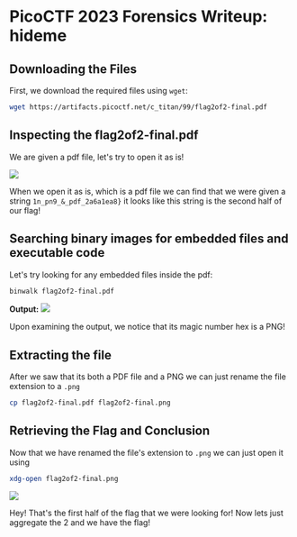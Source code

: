 # PicoCTF 2023 Forensics Writeup: hideme

## Downloading the Files
First, we download the required files using `wget`:

```bash
wget https://artifacts.picoctf.net/c_titan/99/flag2of2-final.pdf
```

## Inspecting the flag2of2-final.pdf
We are given a pdf file, let's try to open it as is!

![](/screenshots/pdf-screenshot.png)

When we open it as is, which is a pdf file we can find that we were given a string `1n_pn9_&_pdf_2a6a1ea8}` it looks like this string is the second half of our flag! 

## Searching binary images for embedded files and executable code
Let's try looking for any embedded files inside the pdf:

```bash
binwalk flag2of2-final.pdf
```

**Output:**
![](/screenshots/binwalk_output-screenshot.png)

Upon examining the output, we notice that its magic number hex is a PNG!

## Extracting the file
After we saw that its both a PDF file and a PNG we can just rename the file extension to a `.png`

```bash
cp flag2of2-final.pdf flag2of2-final.png
```

## Retrieving the Flag and Conclusion
Now that we have renamed the file's extension to `.png` we can just open it using

```bash
xdg-open flag2of2-final.png
```
![](/screenshots/png-screenshot.png)

Hey! That's the first half of the flag that we were looking for! Now lets just aggregate the 2 and we have the flag!
